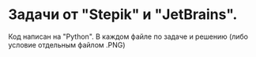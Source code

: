 #  Задачи от "Stepik" и "JetBrains".
Код написан на "Python".
В каждом файле по задаче и решению (либо условие отдельным файлом .PNG)
